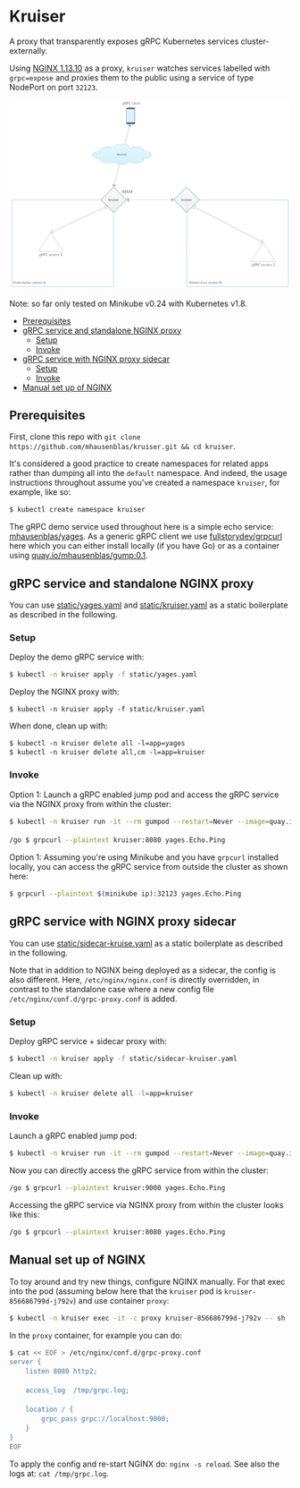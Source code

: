 # Kruiser

A proxy that transparently exposes gRPC Kubernetes services cluster-externally.

Using [NGINX 1.13.10](https://www.nginx.com/blog/nginx-1-13-10-grpc/) as a proxy, `kruiser` 
watches services labelled with `grpc=expose` and proxies them to the public using a service of type NodePort on port `32123`.

![architecture](img/kruiser-arch.png)

Note: so far only tested on Minikube v0.24 with Kubernetes v1.8.

- [Prerequisites](#prerequisites)
- [gRPC service and standalone NGINX proxy](#grpc-service-and-standalone-nginx-proxy)
    - [Setup](#setup)
    - [Invoke](#invoke)
- [gRPC service with NGINX proxy sidecar](#grpc-service-with-nginx-proxy-sidecar)
    - [Setup](#setup-1)
    - [Invoke](#invoke-1)
- [Manual set up of NGINX](#manual-set-up-of-nginx)

## Prerequisites 

First, clone this repo with `git clone https://github.com/mhausenblas/kruiser.git && cd kruiser`.

It's considered a good practice to create namespaces for related apps rather than dumping all into the `default` namespace.
And indeed, the usage instructions throughout assume you've created a namespace `kruiser`, for example, like so:

```bash
$ kubectl create namespace kruiser
```

The gRPC demo service used throughout here is a simple echo service: [mhausenblas/yages](https://github.com/mhausenblas/yages). 
As a generic gRPC client we use [fullstorydev/grpcurl](https://github.com/fullstorydev/grpcurl) here 
which you can either install locally (if you have Go) or as a container using [quay.io/mhausenblas/gump:0.1](https://quay.io/repository/mhausenblas/gump?tag=0.1&tab=tags).

## gRPC service and standalone NGINX proxy

You can use [static/yages.yaml](static/yages.yaml) and [static/kruiser.yaml](static/kruiser.yaml) as a static boilerplate as described in the following.

### Setup

Deploy the demo gRPC service with:

```bash
$ kubectl -n kruiser apply -f static/yages.yaml
```

Deploy the NGINX proxy with:

```
$ kubectl -n kruiser apply -f static/kruiser.yaml
```

When done, clean up with:

```
$ kubectl -n kruiser delete all -l=app=yages
$ kubectl -n kruiser delete all,cm -l=app=kruiser
```

### Invoke

Option 1: Launch a gRPC enabled jump pod and access the gRPC service via the NGINX proxy from within the cluster:

```bash
$ kubectl -n kruiser run -it --rm gumpod --restart=Never --image=quay.io/mhausenblas/gump:0.1

/go $ grpcurl --plaintext kruiser:8080 yages.Echo.Ping
```

Option 1: Assuming you're using Minikube and you have `grpcurl` installed locally, you can access the gRPC service from outside the cluster as shown here:

```bash
$ grpcurl --plaintext $(minikube ip):32123 yages.Echo.Ping
```

## gRPC service with NGINX proxy sidecar

You can use [static/sidecar-kruise.yaml](static/yages.yaml) as a static boilerplate as described in the following.

Note that in addition to NGINX being deployed as a sidecar, the config is also different. Here, `/etc/nginx/nginx.conf` is directly overridden, in contrast to the standalone case where a new config file `/etc/nginx/conf.d/grpc-proxy.conf` is added. 

### Setup

Deploy gRPC service + sidecar proxy with:

```bash
$ kubectl -n kruiser apply -f static/sidecar-kruiser.yaml
```

Clean up with:

```bash
$ kubectl -n kruiser delete all -l=app=kruiser
```

### Invoke

Launch a gRPC enabled jump pod:

```bash
$ kubectl -n kruiser run -it --rm gumpod --restart=Never --image=quay.io/mhausenblas/gump:0.1
```

Now you can directly access the gRPC service from within the cluster:

```bash
/go $ grpcurl --plaintext kruiser:9000 yages.Echo.Ping
```

Accessing the gRPC service via NGINX proxy from within the cluster looks like this:

```bash
/go $ grpcurl --plaintext kruiser:8080 yages.Echo.Ping
```

## Manual set up of NGINX

To toy around and try new things, configure NGINX manually. For that exec into the pod (assuming below here that the `kruiser` pod is `kruiser-856686799d-j792v`) and use container `proxy`:

```bash
$ kubectl -n kruiser exec -it -c proxy kruiser-856686799d-j792v -- sh
```

In the `proxy` container, for example you can do:

```bash
$ cat << EOF > /etc/nginx/conf.d/grpc-proxy.conf
server {
    listen 8080 http2;

    access_log  /tmp/grpc.log;

    location / {
        grpc_pass grpc://localhost:9000;
    }
}
EOF
```

To apply the config and re-start NGINX do: `nginx -s reload`. See also the logs at: `cat /tmp/grpc.log`.